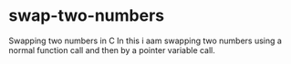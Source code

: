 # swap-two-numbers
Swapping two numbers in C
In this i aam swapping two numbers using a normal function call and then by a pointer variable call.
